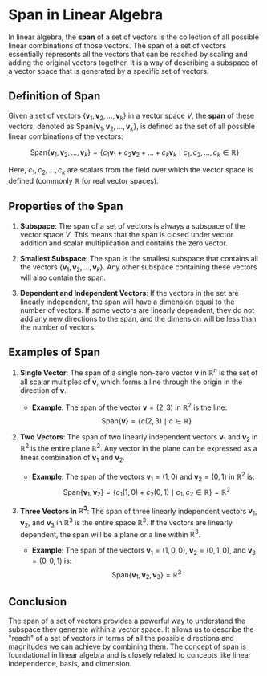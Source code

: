 # Span in Linear Algebra

In linear algebra, the **span** of a set of vectors is the collection of all possible linear combinations of those vectors. The span of a set of vectors essentially represents all the vectors that can be reached by scaling and adding the original vectors together. It is a way of describing a subspace of a vector space that is generated by a specific set of vectors.

## Definition of Span

Given a set of vectors $\{\mathbf{v}_1, \mathbf{v}_2, \dots, \mathbf{v}_k\}$ in a vector space $V$, the **span** of these vectors, denoted as $\text{Span}\{\mathbf{v}_1, \mathbf{v}_2, \dots, \mathbf{v}_k\}$, is defined as the set of all possible linear combinations of the vectors:

$$
\text{Span}\{\mathbf{v}_1, \mathbf{v}_2, \dots, \mathbf{v}_k\} = \left\{ c_1\mathbf{v}_1 + c_2\mathbf{v}_2 + \dots + c_k\mathbf{v}_k \mid c_1, c_2, \dots, c_k \in \mathbb{R} \right\}
$$

Here, $c_1, c_2, \dots, c_k$ are scalars from the field over which the vector space is defined (commonly $\mathbb{R}$ for real vector spaces).

## Properties of the Span

1. **Subspace**: The span of a set of vectors is always a subspace of the vector space $V$. This means that the span is closed under vector addition and scalar multiplication and contains the zero vector.

2. **Smallest Subspace**: The span is the smallest subspace that contains all the vectors $\{\mathbf{v}_1, \mathbf{v}_2, \dots, \mathbf{v}_k\}$. Any other subspace containing these vectors will also contain the span.

3. **Dependent and Independent Vectors**: If the vectors in the set are linearly independent, the span will have a dimension equal to the number of vectors. If some vectors are linearly dependent, they do not add any new directions to the span, and the dimension will be less than the number of vectors.

## Examples of Span

1. **Single Vector**: The span of a single non-zero vector $\mathbf{v}$ in $\mathbb{R}^n$ is the set of all scalar multiples of $\mathbf{v}$, which forms a line through the origin in the direction of $\mathbf{v}$.

   - **Example**: The span of the vector $\mathbf{v} = (2, 3)$ in $\mathbb{R}^2$ is the line:
     $$
     \text{Span}\{\mathbf{v}\} = \{c(2, 3) \mid c \in \mathbb{R}\}
     $$

2. **Two Vectors**: The span of two linearly independent vectors $\mathbf{v}_1$ and $\mathbf{v}_2$ in $\mathbb{R}^2$ is the entire plane $\mathbb{R}^2$. Any vector in the plane can be expressed as a linear combination of $\mathbf{v}_1$ and $\mathbf{v}_2$.

   - **Example**: The span of the vectors $\mathbf{v}_1 = (1, 0)$ and $\mathbf{v}_2 = (0, 1)$ in $\mathbb{R}^2$ is:
     $$
     \text{Span}\{\mathbf{v}_1, \mathbf{v}_2\} = \{c_1(1, 0) + c_2(0, 1) \mid c_1, c_2 \in \mathbb{R}\} = \mathbb{R}^2
     $$

3. **Three Vectors in $\mathbb{R}^3$**: The span of three linearly independent vectors $\mathbf{v}_1$, $\mathbf{v}_2$, and $\mathbf{v}_3$ in $\mathbb{R}^3$ is the entire space $\mathbb{R}^3$. If the vectors are linearly dependent, the span will be a plane or a line within $\mathbb{R}^3$.

   - **Example**: The span of the vectors $\mathbf{v}_1 = (1, 0, 0)$, $\mathbf{v}_2 = (0, 1, 0)$, and $\mathbf{v}_3 = (0, 0, 1)$ is:
     $$
     \text{Span}\{\mathbf{v}_1, \mathbf{v}_2, \mathbf{v}_3\} = \mathbb{R}^3
     $$

## Conclusion

The span of a set of vectors provides a powerful way to understand the subspace they generate within a vector space. It allows us to describe the "reach" of a set of vectors in terms of all the possible directions and magnitudes we can achieve by combining them. The concept of span is foundational in linear algebra and is closely related to concepts like linear independence, basis, and dimension.